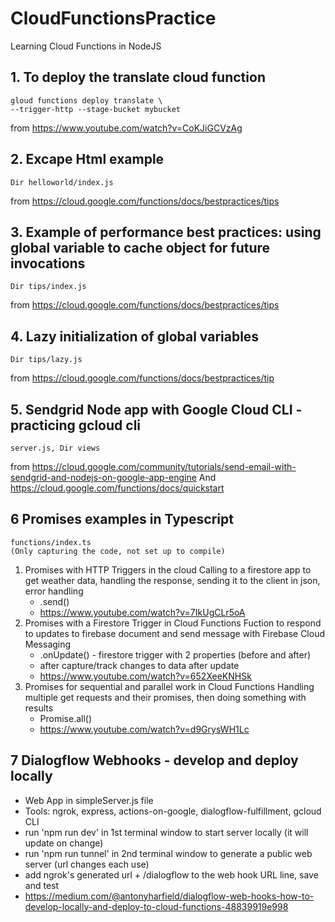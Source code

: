 # CloudFunctionsPractice
Learning Cloud Functions in NodeJS

## 1. To deploy the translate cloud function
    gloud functions deploy translate \
    --trigger-http --stage-bucket mybucket

from https://www.youtube.com/watch?v=CoKJiGCVzAg

## 2. Excape Html example 
    Dir helloworld/index.js
from https://cloud.google.com/functions/docs/bestpractices/tips

## 3. Example of performance best practices: using global variable to cache object for future invocations
    Dir tips/index.js
from https://cloud.google.com/functions/docs/bestpractices/tips

## 4. Lazy initialization of global variables
    Dir tips/lazy.js
from https://cloud.google.com/functions/docs/bestpractices/tip

## 5. Sendgrid Node app with Google Cloud CLI - practicing gcloud cli
    server.js, Dir views
from https://cloud.google.com/community/tutorials/send-email-with-sendgrid-and-nodejs-on-google-app-engine
And https://cloud.google.com/functions/docs/quickstart

## 6 Promises examples in Typescript
    functions/index.ts
    (Only capturing the code, not set up to compile)
1.  Promises with HTTP Triggers in the cloud
    Calling to a firestore app to get weather data, handling the response, sending it to the client in json, error handling
    * .send()
    * https://www.youtube.com/watch?v=7IkUgCLr5oA
2. Promises with a Firestore Trigger in Cloud Functions
    Fuction to respond to updates to firebase document and send message with Firebase Cloud Messaging
    * .onUpdate() - firestore trigger with 2 properties (before and after)
    * after capture/track changes to data after update
    * https://www.youtube.com/watch?v=652XeeKNHSk
3.  Promises for sequential and parallel work in Cloud Functions
    Handling multiple get requests and their promises, then doing something with results
    * Promise.all()
    * https://www.youtube.com/watch?v=d9GrysWH1Lc

## 7 Dialogflow Webhooks - develop and deploy locally 
* Web App in simpleServer.js file
* Tools: ngrok, express, actions-on-google, dialogflow-fulfillment, gcloud CLI
* run 'npm run dev' in 1st terminal window to start server locally (it will update on change)    
* run 'npm run tunnel' in 2nd terminal window to generate a public web server (url changes each use)
* add ngrok's generated url + /dialogflow to the web hook URL line, save and test
* https://medium.com/@antonyharfield/dialogflow-web-hooks-how-to-develop-locally-and-deploy-to-cloud-functions-48839919e998